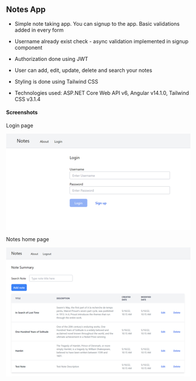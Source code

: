 ## Notes App

- Simple note taking app. You can signup to the app. Basic validations added in every form

- Username already exist check - async validation implemented in signup component

- Authorization done using JWT

- User can add, edit, update, delete and search your notes

- Styling is done using Tailwind CSS

- Technologies used: ASP.NET Core Web API v6, Angular v14.1.0, Tailwind CSS v3.1.4

#### Screenshots

Login page

<img title="" src="./Screenshots/Login.png" alt="">



Notes home page

<img title="" src="./Screenshots/Notes.png" alt="">

